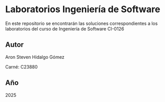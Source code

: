 # Laboratorios Ingeniería de Software
En este repositorio se encontrarán las soluciones correspondientes a los laboratorios del curso de Ingeniería de Software CI-0126

## Autor
Aron Steven Hidalgo Gómez

Carné: C23880

## Año
2025
